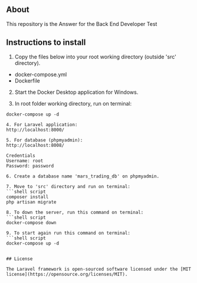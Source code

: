 ## About

This repository is the Answer for the Back End Developer Test

## Instructions to install
1. Copy the files below into your root working directory (outside 'src' directory).
- docker-compose.yml
- Dockerfile

2. Start the Docker Desktop application for Windows.

3. In root folder working directory, run on terminal:
```shell script
docker-compose up -d

4. For Laravel application:
http://localhost:8000/

5. For database (phpmyadmin):
http://localhost:8008/

Credentials
Username: root
Password: password

6. Create a database name 'mars_trading_db' on phpmyadmin.

7. Move to 'src' directory and run on terminal:
```shell script
composer install
php artisan migrate

8. To down the server, run this command on terminal:
```shell script
docker-compose down

9. To start again run this command on terminal:
```shell script
docker-compose up -d


## License

The Laravel framework is open-sourced software licensed under the [MIT license](https://opensource.org/licenses/MIT).
